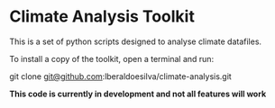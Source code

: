 # Climate Analysis Toolkit

This is a set of python scripts designed to analyse climate datafiles.

To install a copy of the toolkit, open a terminal and run:

git clone git@github.com:lberaldoesilva/climate-analysis.git


**This code is currently in development and not all features will work**
